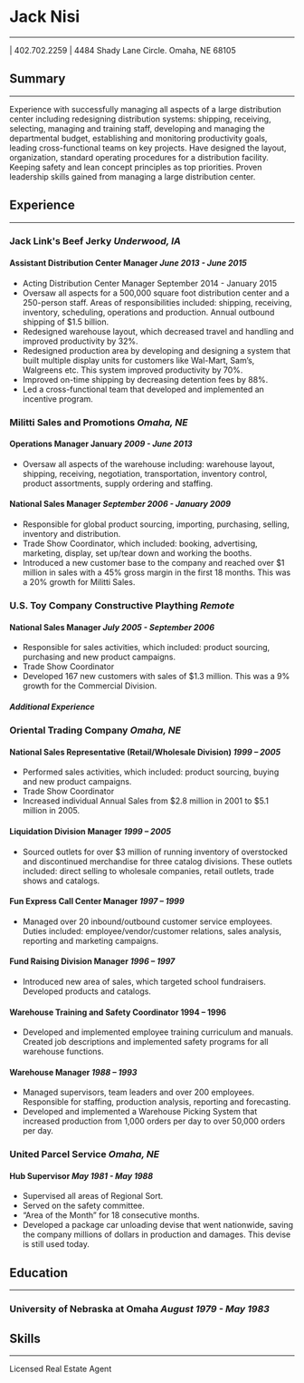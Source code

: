 # Jack Nisi
-----------

<div id="contact">
<span class="icon fa fa-envelope"></span><jacknisi@gmail.com>  | <span class="icon fa fa-mobile-phone"></span>402.702.2259 | <span class="icon fa fa-home"></span>4484 Shady Lane Circle. Omaha, NE 68105 

## <span class="icon fa fa-paw"></span>Summary
----------

Experience with successfully managing all aspects of a large distribution center including redesigning distribution systems: shipping, receiving, selecting, managing and training staff, developing and managing the departmental budget, establishing and monitoring productivity goals, leading cross-functional teams on key projects. Have designed the layout, organization, standard operating procedures for a distribution facility. Keeping safety and lean concept principles as top priorities. Proven leadership skills gained from managing a large distribution center.

## <span class="icon fa fa-briefcase"></span>Experience
-----------

### Jack Link's Beef Jerky _Underwood, IA_
#### Assistant Distribution Center Manager _June 2013 - June 2015_
+ Acting Distribution Center Manager September 2014 - January 2015
+ Oversaw all aspects for a 500,000 square foot distribution center and a 250-person staff. Areas of responsibilities included: shipping, receiving, inventory, scheduling, operations and production. Annual outbound shipping of $1.5 billion.
+ Redesigned warehouse layout, which decreased travel and handling and improved productivity by 32%.
+ Redesigned production area by developing and designing a system that built multiple display units for customers like Wal-Mart, Sam’s, Walgreens etc. This system improved productivity by 70%.
+ Improved on-time shipping by decreasing detention fees by 88%.
+ Led a cross-functional team that developed and implemented an incentive program.

### Militti Sales and Promotions _Omaha, NE_
#### Operations Manager January _2009 - June 2013_
+ Oversaw all aspects of the warehouse including: warehouse layout, shipping, receiving, negotiation, transportation, inventory control, product assortments, supply ordering and staffing.

#### National Sales Manager _September 2006 - January 2009_
+ Responsible for global product sourcing, importing, purchasing, selling, inventory and distribution.
+ Trade Show Coordinator, which included: booking, advertising, marketing, display, set up/tear down and working the booths.
+ Introduced a new customer base to the company and reached over $1 million in sales with a 45% gross margin in the first 18 months. This was a 20% growth for Militti Sales.

### U.S. Toy Company Constructive Plaything _Remote_
#### National Sales Manager _July 2005 - September 2006_
+ Responsible for sales activities, which included: product sourcing, purchasing and new product campaigns.
+ Trade Show Coordinator
+ Developed 167 new customers with sales of $1.3 million. This was a 9% growth for the Commercial Division.

##### Additional Experience

### Oriental Trading Company _Omaha, NE_
#### National Sales Representative (Retail/Wholesale Division) _1999 – 2005_
+ Performed sales activities, which included: product sourcing, buying and new product campaigns.
+ Trade Show Coordinator
+ Increased individual Annual Sales from $2.8 million in 2001 to $5.1 million in 2005.

#### Liquidation Division Manager _1999 – 2005_
+ Sourced outlets for over $3 million of running inventory of overstocked and discontinued merchandise for three catalog divisions. These outlets included: direct selling to wholesale companies, retail outlets, trade shows and catalogs.

#### Fun Express Call Center Manager _1997 – 1999_
+ Managed over 20 inbound/outbound customer service employees. Duties included: employee/vendor/customer relations, sales analysis, reporting and marketing campaigns.

#### Fund Raising Division Manager _1996 – 1997_
+ Introduced new area of sales, which targeted school fundraisers. Developed products and catalogs.

#### Warehouse Training and Safety Coordinator 1994 – 1996
+ Developed and implemented employee training curriculum and manuals. Created job descriptions and implemented safety programs for all warehouse functions. 

#### Warehouse Manager _1988 – 1993_
+ Managed supervisors, team leaders and over 200 employees. Responsible for staffing, production analysis, reporting and forecasting.
+ Developed and implemented a Warehouse Picking System that increased production from 1,000 orders per day to over 50,000 orders per day.

### United Parcel Service _Omaha, NE_
#### Hub Supervisor _May 1981 - May 1988_
+ Supervised all areas of Regional Sort. 
+ Served on the safety committee. 
+ “Area of the Month” for 18 consecutive months.
+ Developed a package car unloading devise that went nationwide, saving the company millions of dollars in production and damages. This devise is still used today.



## <span class="icon fa fa-book"></span>Education
-----------

### University of Nebraska at Omaha _August 1979 - May 1983_

## <span class="icon fa fa-gift"></span> Skills
-----------

Licensed Real Estate Agent

